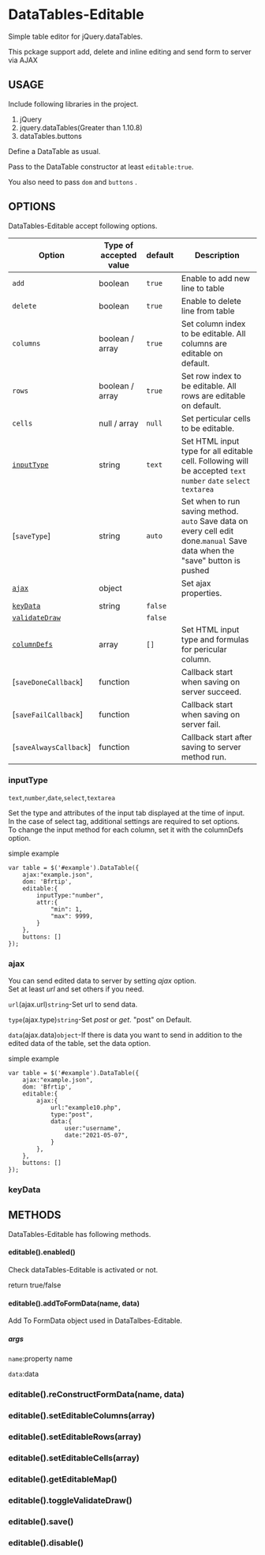 # DataTables-Editable
Simple table editor for jQuery.dataTables.

This pckage support add, delete and inline editing and send form to server via AJAX

## USAGE
Include following libraries in the project.

1. jQuery
2. jquery.dataTables(Greater than 1.10.8)
3. dataTables.buttons

Define a DataTable as usual.

Pass to the DataTable constructor at least `editable:true`.

You also need to pass `dom` and  `buttons` .

## OPTIONS
DataTables-Editable accept following options.

| Option | Type of accepted value | default | Description |
| --- | --- | --- | --- |
| `add` | boolean | `true` | Enable to add new line to table |
| `delete` | boolean | `true` | Enable to delete line from table |
| `columns` | boolean / array | `true` | Set column index to be editable. All columns are editable on default. |
| `rows` | boolean / array  | `true` | Set row index to be editable. All rows are editable on default. |
| `cells` | null / array | `null` | Set perticular cells to be editable. |
| [`inputType`](#inputType) | string | `text` | Set HTML input type for all editable cell. Following will be accepted `text` `number` `date` `select` `textarea` |
| [`saveType`] | string | `auto` | Set when to run saving method. `auto` Save data on every cell edit done.`manual` Save data when the "save" button is pushed |
| [`ajax`](#ajax) | object | | Set ajax properties. |
| [`keyData`](#keyData) | string | `false` | |
| [`validateDraw`](#validateDraw) | | `false` | |
| [`columnDefs`](#columnDefs) | array | `[]` | Set HTML input type and formulas for pericular column.|
| [`saveDoneCallback`] | function | | Callback start when saving on server succeed. |
| [`saveFailCallback`] | function | | Callback start when saving on server fail. |
| [`saveAlwaysCallback`] | function | | Callback start after saving to server method run. |

### inputType
`text`,`number`,`date`,`select`,`textarea`

Set the type and attributes of the input tab displayed at the time of input.  
In the case of select tag, additional settings are required to set options.  
To change the input method for each column, set it with the columnDefs option.

simple example  

    var table = $('#example').DataTable({
        ajax:"example.json",
        dom: 'Bfrtip',
        editable:{
            inputType:"number",
            attr:{
                "min": 1,
                "max": 9999,
            }
        },
        buttons: []
    });

### ajax

You can send edited data to server by setting _ajax_ option.  
Set at least _url_ and set others if you need.  

`url`(ajax.url)`string`-Set url to send data.

`type`(ajax.type)`string`-Set _post_ or _get_. "post" on Default.

`data`(ajax.data)`object`-If there is data you want to send in addition to the edited data of the table, set the data option.  

simple example  

    var table = $('#example').DataTable({
        ajax:"example.json",
        dom: 'Bfrtip',
        editable:{
            ajax:{
                url:"example10.php",
                type:"post",
                data:{
                    user:"username",
                    date:"2021-05-07",
                }
            },
        },
        buttons: []
    });


### keyData


## METHODS
DataTables-Editable has following methods.

#### editable().enabled()
Check dataTables-Editable is activated or not.

return true/false

#### editable().addToFormData(name, data)
Add To FormData object used in DataTalbes-Editable.

##### args  
`name`:property name

`data`:data

### editable().reConstructFormData(name, data)

### editable().setEditableColumns(array)
### editable().setEditableRows(array)
### editable().setEditableCells(array)
### editable().getEditableMap()

### editable().toggleValidateDraw()
### editable().save()

### editable().disable()
